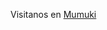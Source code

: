 <script>
function obtenerUrlDePolimorfismo() {
  return "https://google.com";
}
</script>

Visitanos en <a href=obtenerUrlDePolimorfismo() target="_blank">Mumuki</a>
